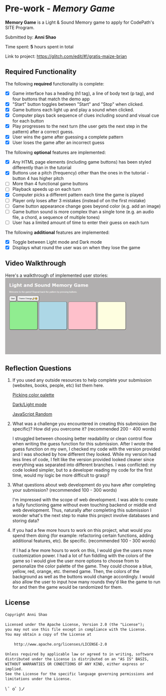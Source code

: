 # Pre-work - *Memory Game*

**Memory Game** is a Light & Sound Memory game to apply for CodePath's SITE Program. 

Submitted by: **Anni Shao**

Time spent: **5** hours spent in total

Link to project: <https://glitch.com/edit/#!/gratis-maize-brian>

## Required Functionality

The following **required** functionality is complete:

* [X] Game interface has a heading (h1 tag), a line of body text (p tag), and four buttons that match the demo app
* [X] "Start" button toggles between "Start" and "Stop" when clicked. 
* [X] Game buttons each light up and play a sound when clicked. 
* [X] Computer plays back sequence of clues including sound and visual cue for each button
* [X] Play progresses to the next turn (the user gets the next step in the pattern) after a correct guess. 
* [X] User wins the game after guessing a complete pattern
* [X] User loses the game after an incorrect guess

The following **optional** features are implemented:

* [X] Any HTML page elements (including game buttons) has been styled differently than in the tutorial
* [x] Buttons use a pitch (frequency) other than the ones in the tutorial - button 4 has higher pitch
* [ ] More than 4 functional game buttons
* [ ] Playback speeds up on each turn
* [X] Computer picks a different pattern each time the game is played
* [ ] Player only loses after 3 mistakes (instead of on the first mistake)
* [ ] Game button appearance change goes beyond color (e.g. add an image)
* [ ] Game button sound is more complex than a single tone (e.g. an audio file, a chord, a sequence of multiple tones)
* [ ] User has a limited amount of time to enter their guess on each turn

The following **additional** features are implemented:

- [X] Toggle between Light mode and Dark mode
- [X] Displays what round the user was on when they lose the game

## Video Walkthrough

Here's a walkthrough of implemented user stories:
![](codepath.gif)


## Reflection Questions
1. If you used any outside resources to help complete your submission (websites, books, people, etc) list them here. 

   [Picking color palette](https://htmlcolorcodes.com/)
   
   [Dark/Light mode](https://www.w3schools.com/howto/howto_js_toggle_dark_mode.asp)
   
   [JavaScript Random](https://www.w3schools.com/js/js_random.asp)

2. What was a challenge you encountered in creating this submission (be specific)? How did you overcome it? (recommended 200 - 400 words) 

   I struggled between choosing better readability or clean control flow when writing the guess function for this submission. After I wrote the guess function on my own, I checked my code with the version provided and I was shocked by how different they looked. While my version had less lines of code, I felt like the version provided looked cleaner since everything was separated into different branches. I was conflicted: my code looked simpler, but to a developer reading my code for the first time, would my logic be more difficult to grasp?


3. What questions about web development do you have after completing your submission? (recommended 100 - 300 words) 

   I'm impressed with the scope of web development. I was able to create a fully functioning game without even touching backend or middle end web development. Thus, naturally after completing this submission I wonder what's the next step to make this project involve databases and storing data?

4. If you had a few more hours to work on this project, what would you spend them doing (for example: refactoring certain functions, adding additional features, etc). Be specific. (recommended 100 - 300 words) 
   
   If I had a few more hours to work on this, I would give the users more customization power. I had a lot of fun fiddling with the colors of the game so I would give the user more options to choose from to personalize the color palette of the game. They could choose a blue, yellow, red, orange, etc. themed game. Then, the colors of the background as well as the buttons would change accordingly. I would also allow the user to input how many rounds they'd like the game to run for and then the game would be randomized for them.



## License

    Copyright Anni Shao

    Licensed under the Apache License, Version 2.0 (the "License");
    you may not use this file except in compliance with the License.
    You may obtain a copy of the License at

        http://www.apache.org/licenses/LICENSE-2.0

    Unless required by applicable law or agreed to in writing, software
    distributed under the License is distributed on an "AS IS" BASIS,
    WITHOUT WARRANTIES OR CONDITIONS OF ANY KIND, either express or implied.
    See the License for the specific language governing permissions and
    limitations under the License.

\ ゜o゜)ノ
